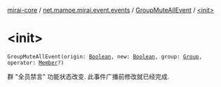 [mirai-core](../../index.md) / [net.mamoe.mirai.event.events](../index.md) / [GroupMuteAllEvent](index.md) / [&lt;init&gt;](./-init-.md)

# &lt;init&gt;

`GroupMuteAllEvent(origin: `[`Boolean`](https://kotlinlang.org/api/latest/jvm/stdlib/kotlin/-boolean/index.html)`, new: `[`Boolean`](https://kotlinlang.org/api/latest/jvm/stdlib/kotlin/-boolean/index.html)`, group: `[`Group`](../../net.mamoe.mirai.contact/-group/index.md)`, operator: `[`Member`](../../net.mamoe.mirai.contact/-member/index.md)`?)`

群 "全员禁言" 功能状态改变. 此事件广播前修改就已经完成.


